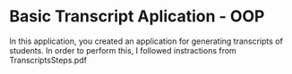 # Basic Transcript Aplication - OOP

In this application, you created an application for generating transcripts of students. In order to perform this, I followed instractions from TranscriptsSteps.pdf 

